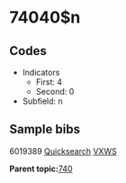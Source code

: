 # 74040$n

## Codes

-   Indicators
    -   First: 4
    -   Second: 0
-   Subfield: n

## Sample bibs

6019389 [Quicksearch](https://search.library.yale.edu/catalog/6019389) [VXWS](http://prodorbis.library.yale.edu:7014/vxws/GetHoldingsService?bibId=6019389)

**Parent topic:**[740](../../tags/740/740.md)

